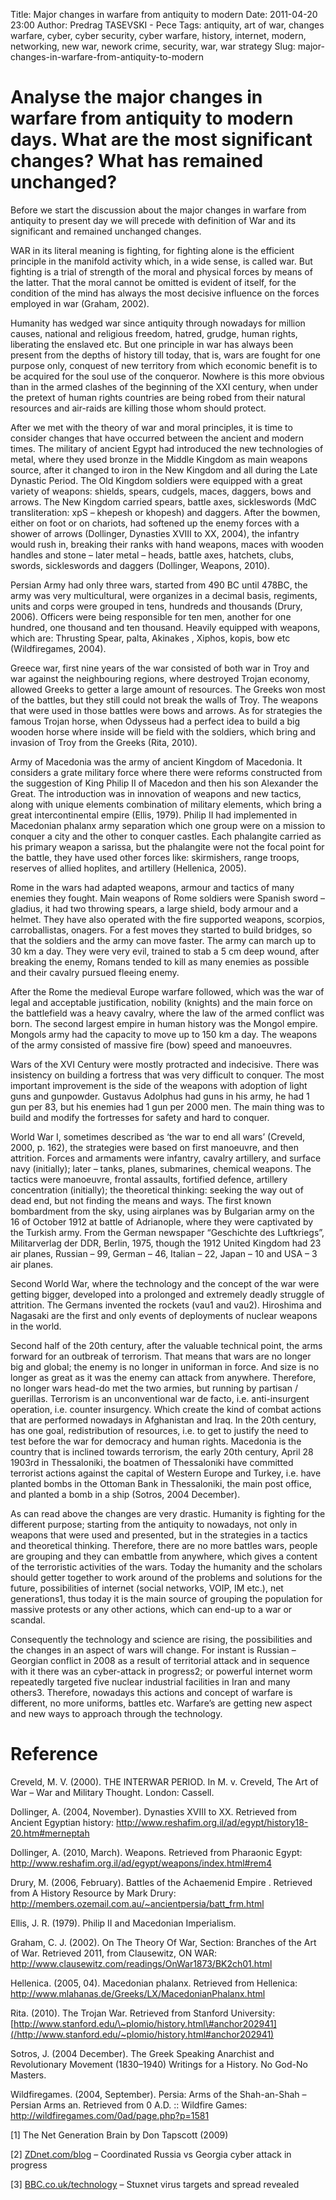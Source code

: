 Title: Major changes in warfare from antiquity to modern
Date: 2011-04-20 23:00
Author: Predrag TASEVSKI - Pece
Tags: antiquity, art of war, changes warfare, cyber, cyber security, cyber warfare, history, internet, modern, networking, new war, nework crime, security, war, war strategy
Slug: major-changes-in-warfare-from-antiquity-to-modern

Analyse the major changes in warfare from antiquity to modern days. What are the most significant changes? What has remained unchanged?
=======================================================================================================================================

</p>

Before we start the discussion about the major changes in warfare from
antiquity to present day we will precede with definition of War and its
significant and remained unchanged changes.

</p>

WAR in its literal meaning is fighting, for fighting alone is the
efficient principle in the manifold activity which, in a wide sense, is
called war. But fighting is a trial of strength of the moral and
physical forces by means of the latter. That the moral cannot be omitted
is evident of itself, for the condition of the mind has always the most
decisive influence on the forces employed in war (Graham, 2002).

</p>

Humanity has wedged war since antiquity through nowadays for million
causes, national and religious freedom, hatred, grudge, human rights,
liberating the enslaved etc. But one principle in war has always been
present from the depths of history till today, that is, wars are fought
for one purpose only, conquest of new territory from which economic
benefit is to be acquired for the soul use of the conqueror. Nowhere is
this more obvious than in the armed clashes of the beginning of the XXI
century, when under the pretext of human rights countries are being
robed from their natural resources and air-raids are killing those whom
should protect.

</p>

After we met with the theory of war and moral principles, it is time to
consider changes that have occurred between the ancient and modern
times. The military of ancient Egypt had introduced the new technologies
of metal, where they used bronze in the Middle Kingdom as main weapons
source, after it changed to iron in the New Kingdom and all during the
Late Dynastic Period. The Old Kingdom soldiers were equipped with a
great variety of weapons: shields, spears, cudgels, maces, daggers, bows
and arrows. The New Kingdom carried spears, battle axes, sickleswords
(MdC transliteration: xpS – khepesh or khopesh) and daggers. After the
bowmen, either on foot or on chariots, had softened up the enemy forces
with a shower of arrows (Dollinger, Dynasties XVIII to XX, 2004), the
infantry would rush in, breaking their ranks with hand weapons, maces
with wooden handles and stone – later metal – heads, battle axes,
hatchets, clubs, swords, sickleswords and daggers (Dollinger, Weapons,
2010).

</p>

Persian Army had only three wars, started from 490 BC until 478BC, the
army was very multicultural, were organizes in a decimal basis,
regiments, units and corps were grouped in tens, hundreds and thousands
(Drury, 2006). Officers were being responsible for ten men, another for
one hundred, one thousand and ten thousand. Heavily equipped with
weapons, which are: Thrusting Spear, palta, Akinakes , Xiphos, kopis,
bow etc (Wildfiregames, 2004).

</p>

Greece war, first nine years of the war consisted of both war in Troy
and war against the neighbouring regions, where destroyed Trojan
economy, allowed Greeks to getter a large amount of resources. The
Greeks won most of the battles, but they still could not break the walls
of Troy. The weapons that were used in those battles were bows and
arrows. As for strategies the famous Trojan horse, when Odysseus had a
perfect idea to build a big wooden horse where inside will be field with
the soldiers, which bring and invasion of Troy from the Greeks (Rita,
2010).

</p>

Army of Macedonia was the army of ancient Kingdom of Macedonia. It
considers a grate military force where there were reforms constructed
from the suggestion of King Philip II of Macedon and then his son
Alexander the Great. The introduction was in innovation of weapons and
new tactics, along with unique elements combination of military
elements, which bring a great intercontinental empire (Ellis, 1979).
Philip II had implemented in Macedonian phalanx army separation which
one group were on a mission to conquer a city and the other to conquer
castles. Each phalangite carried as his primary weapon a sarissa, but
the phalangite were not the focal point for the battle, they have used
other forces like: skirmishers, range troops, reserves of allied
hoplites, and artillery (Hellenica, 2005).

</p>

Rome in the wars had adapted weapons, armour and tactics of many enemies
they fought. Main weapons of Rome soldiers were Spanish sword – gladius,
it had two throwing spears, a large shield, body armour and a helmet.
They have also operated with the fire supported weapons, scorpios,
carroballistas, onagers. For a fest moves they started to build bridges,
so that the soldiers and the army can move faster. The army can march up
to 30 km a day. They were very evil, trained to stab a 5 cm deep wound,
after breaking the enemy, Romans tended to kill as many enemies as
possible and their cavalry pursued fleeing enemy.

</p>

After the Rome the medieval Europe warfare followed, which was the war
of legal and acceptable justification, nobility (knights) and the main
force on the battlefield was a heavy cavalry, where the law of the armed
conflict was born. The second largest empire in human history was the
Mongol empire. Mongols army had the capacity to move up to 150 km a day.
The weapons of the army consisted of massive fire (bow) speed and
manoeuvres.

</p>

Wars of the XVI Century were mostly protracted and indecisive. There was
insistency on building a fortress that was very difficult to conquer.
The most important improvement is the side of the weapons with adoption
of light guns and gunpowder. Gustavus Adolphus had guns in his army, he
had 1 gun per 83, but his enemies had 1 gun per 2000 men. The main thing
was to build and modify the fortresses for safety and hard to conquer.

</p>

World War I, sometimes described as ‘the war to end all wars’ (Creveld,
2000, p. 162), the strategies were based on first manoeuvre, and then
attrition. Forces and armaments were infantry, cavalry artillery, and
surface navy (initially); later – tanks, planes, submarines, chemical
weapons. The tactics were manoeuvre, frontal assaults, fortified
defence, artillery concentration (initially); the theoretical thinking:
seeking the way out of dead end, but not finding the means and ways. The
first known bombardment from the sky, using airplanes was by Bulgarian
army on the 16 of October 1912 at battle of Adrianople, where they were
captivated by the Turkish army. From the German newspaper “Geschichte
des Luftkriegs”, Militarverlag der DDR, Berlin, 1975, though the 1912
United Kingdom had 23 air planes, Russian – 99, German – 46, Italian –
22, Japan – 10 and USA – 3 air planes.

</p>

Second World War, where the technology and the concept of the war were
getting bigger, developed into a prolonged and extremely deadly struggle
of attrition. The Germans invented the rockets (vau1 and vau2).
Hiroshima and Nagasaki are the first and only events of deployments of
nuclear weapons in the world.  

Second half of the 20th century, after the valuable technical point, the
arms forward for an outbreak of terrorism. That means that wars are no
longer big and global; the enemy is no longer in uniforman in force. And
size is no longer as great as it was the enemy can attack from anywhere.
Therefore, no longer wars head-do met the two armies, but running by
partisan / guerillas. Terrorism is an unconventional war de facto, i.e.
anti-insurgent operation, i.e. counter insurgency. Which create the kind
of combat actions that are performed nowadays in Afghanistan and Iraq.
In the 20th century, has one goal, redistribution of resources, i.e. to
get to justify the need to test before the war for democracy and human
rights. Macedonia is the country that is inclined towards terrorism, the
early 20th century, April 28 1903rd in Thessaloniki, the boatmen of
Thessaloniki have committed terrorist actions against the capital of
Western Europe and Turkey, i.e. have planted bombs in the Ottoman Bank
in Thessaloniki, the main post office, and planted a bomb in a ship
(Sotros, 2004 December).

</p>

As can read above the changes are very drastic. Humanity is fighting for
the different purpose; starting from the antiquity to nowadays, not only
in weapons that were used and presented, but in the strategies in a
tactics and theoretical thinking. Therefore, there are no more battles
wars, people are grouping and they can embattle from anywhere, which
gives a content of the terroristic activities of the wars. Today the
humanity and the scholars should getter together to work around of the
problems and solutions for the future, possibilities of internet (social
networks, VOIP, IM etc.), net generations1, thus today it is the main
source of grouping the population for massive protests or any other
actions, which can end-up to a war or scandal.

</p>

Consequently the technology and science are rising, the possibilities
and the changes in an aspect of wars will change. For instant is Russian
– Georgian conflict in 2008 as a result of territorial attack and in
sequence with it there was an cyber-attack in progress2; or powerful
internet worm repeatedly targeted five nuclear industrial facilities in
Iran and many others3. Therefore, nowadays this actions and concept of
warfare is different, no more uniforms, battles etc. Warfare’s are
getting new aspect and new ways to approach through the technology.

</p>

Reference
=========

</p>

Creveld, M. V. (2000). THE INTERWAR PERIOD. In M. v. Creveld, The Art of
War – War and Military Thought. London: Cassell.

</p>

Dollinger, A. (2004, November). Dynasties XVIII to XX. Retrieved from
Ancient Egyptian history:
<http://www.reshafim.org.il/ad/egypt/history18-20.htm#merneptah>

</p>

Dollinger, A. (2010, March). Weapons. Retrieved from Pharaonic Egypt:
<http://www.reshafim.org.il/ad/egypt/weapons/index.html#rem4>

</p>

Drury, M. (2006, February). Battles of the Achaemenid Empire . Retrieved
from A History Resource by Mark Drury:
<http://members.ozemail.com.au/~ancientpersia/batt_frm.html>

</p>

Ellis, J. R. (1979). Philip II and Macedonian Imperialism.

</p>

Graham, C. J. (2002). On The Theory Of War, Section: Branches of the Art
of War. Retrieved 2011, from Clausewitz, ON WAR:
<http://www.clausewitz.com/readings/OnWar1873/BK2ch01.html>

</p>

Hellenica. (2005, 04). Macedonian phalanx. Retrieved from Hellenica:
<http://www.mlahanas.de/Greeks/LX/MacedonianPhalanx.html>

</p>

Rita. (2010). The Trojan War. Retrieved from Stanford University:
[http://www.stanford.edu/\~plomio/history.html\#anchor202941](/http://www.stanford.edu/~plomio/history.html#anchor202941)<a>

</p>

Sotros, J. (2004 December). The Greek Speaking Anarchist and
Revolutionary Movement (1830–1940) Writings for a History. No God-No
Masters.

</p>

Wildfiregames. (2004, September). Persia: Arms of the Shah-an-Shah –
Persian Arms an. Retrieved from 0 A.D. :: Wildfire Games:
<http://wildfiregames.com/0ad/page.php?p=1581>

</p>

[1] The Net Generation Brain by Don Tapscott (2009)

</p>

[2] [ZDnet.com/blog](http://zdnet.com/blog) – Coordinated Russia vs
Georgia cyber attack in progress  

</p>

[3] [BBC.co.uk/technology](http://bbc.co.uk/technology) – Stuxnet virus
targets and spread revealed

</p>
</p>

